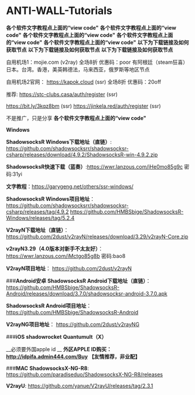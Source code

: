 # ANTI-WALL-Tutorials
__各个软件文字教程点上面的“view code"__
__各个软件文字教程点上面的“view code"__
__各个软件文字教程点上面的“view code"__
__各个软件文字教程点上面的“view code"__
__各个软件文字教程点上面的“view code"__
__以下为下载链接及如何获取节点__
__以下为下载链接及如何获取节点__
__以下为下载链接及如何获取节点__

自用机场1：mojie.com (v2ray) 
全场8折 优惠码：poor
有阿根廷（steam狂喜）日本。台湾。香港，美英韩德法，马来西亚，俄罗斯等地区节点


自用机场2官网： https://kapok.cloud (ssr)
全场8折 优惠码：20off

推荐:
https://stc-clubs.casa/auth/register   (ssr)

https://bit.ly/3kqz8bm    (ssr)
https://jinkela.red/auth/register  (ssr)

不是推广，只是分享
__各个软件文字教程点上面的“view code"__

__Windows__

__ShadowsocksR  Windows下载地址（直链）__:
https://github.com/shadowsocksrr/shadowsocksr-csharp/releases/download/4.9.2/ShadowsocksR-win-4.9.2.zip 

__ShadowsocksR快速下载（蓝奏）__:https://wwr.lanzous.com/iHe0mo85g9c
密码:31yi

__文字教程__：https://garygeng.net/others/ssr-windows/

__ShadowsocksR Windows项目地址__：
https://github.com/shadowsocksrr/shadowsocksr-csharp/releases/tag/4.9.2
https://github.com/HMBSbige/ShadowsocksR-Windows/releases/tag/5.2.4


__V2rayN下载地址（直链）__：
https://github.com/2dust/v2rayN/releases/download/3.29/v2rayN-Core.zip

__v2rayN3.29（4.0版本对新手不太友好）__：https://wwr.lanzous.com/iMctgo85g8b
密码:bao8

__V2rayN项目地址__：
https://github.com/2dust/v2rayN


###__Android安卓__
__ShadowsocksR Android下载地址（直链）__：
https://github.com/HMBSbige/ShadowsocksR-Android/releases/download/3.7.0/shadowsocksr-android-3.7.0.apk

__ShadowsocksR Android项目地址__：
https://github.com/HMBSbige/ShadowsocksR-Android



__V2rayNG项目地址__：
https://github.com/2dust/v2rayNG


###__iOS__
__shadowrocket__
__Quantumult（X）__

__必须要外国apple id __
__外区APPLE ID购买：http://idpifa.admin444.com/Buy  【友情推荐，非业配】__


###__MAC__
__ShadowsocksX-NG-R8__:
https://github.com/paradiseduo/ShadowsocksX-NG-R8/releases

__V2rayU__:
https://github.com/yanue/V2rayU/releases/tag/2.3.1

